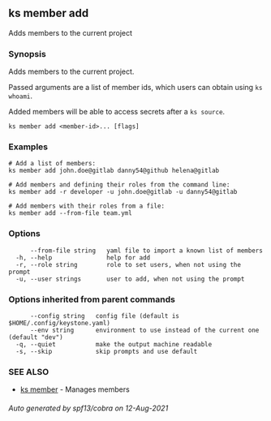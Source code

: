 ## ks member add

Adds members to the current project

### Synopsis

Adds members to the current project.

Passed arguments are a list of member ids, which users can 
obtain using `ks whoami`.

Added members will be able to access secrets after a `ks source`.


```
ks member add <member-id>... [flags]
```

### Examples

```
# Add a list of members:
ks member add john.doe@gitlab danny54@github helena@gitlab

# Add members and defining their roles from the command line:
ks member add -r developer -u john.doe@gitlab -u danny54@gitlab

# Add members with their roles from a file:
ks member add --from-file team.yml

```

### Options

```
      --from-file string   yaml file to import a known list of members
  -h, --help               help for add
  -r, --role string        role to set users, when not using the prompt
  -u, --user strings       user to add, when not using the prompt
```

### Options inherited from parent commands

```
      --config string   config file (default is $HOME/.config/keystone.yaml)
      --env string      environment to use instead of the current one (default "dev")
  -q, --quiet           make the output machine readable
  -s, --skip            skip prompts and use default
```

### SEE ALSO

* [ks member](ks_member.md)	 - Manages members

###### Auto generated by spf13/cobra on 12-Aug-2021
